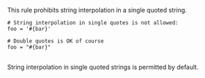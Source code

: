 This rule prohibits string interpolation in a single quoted string.
<pre>
<code># String interpolation in single quotes is not allowed:
foo = '#{bar}'

# Double quotes is OK of course
foo = "#{bar}"
</code>
</pre>
String interpolation in single quoted strings is permitted by
default.